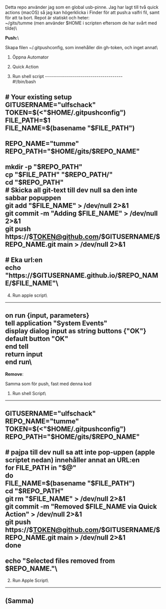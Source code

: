 Detta repo använder jag som en global usb-pinne. Jag har lagt till två
quick actions (macOS) så jag kan högerklicka i Finder för att push:a
valfri fil, samt för att ta bort. Repot är statiskt och heter:\
\~/gits/tumme (men använder \$HOME i scripten eftersom de har svårt med
tilde)\

**Push:**\

Skapa filen \~/.gitpushconfig, som innehåller din gh-token, och inget
annat\

1. Öppna Automator

2. Quick Action

3. Run shell script
---------------------------------------\
\#!/bin/bash

\# Your existing setup
GITUSERNAME=\"ulfschack\"\
TOKEN=\$(\<\"\$HOME/.gitpushconfig\")\
FILE_PATH=\$1\
FILE_NAME=\$(basename \"\$FILE_PATH\")\
\
REPO_NAME=\"tumme\"\
REPO_PATH=\"\$HOME/gits/\$REPO_NAME\"\
\
mkdir -p \"\$REPO_PATH\"\
cp \"\$FILE_PATH\" \"\$REPO_PATH/\"\
cd \"\$REPO_PATH\"\
\# Skicka all git-text till dev null sa den inte sabbar popuppen\
git add \"\$FILE_NAME\" \> /dev/null 2\>&1\
git commit -m \"Adding \$FILE_NAME\" \> /dev/null 2\>&1\
git push https://\$TOKEN@github.com/\$GITUSERNAME/\$REPO_NAME.git main
\> /dev/null 2\>&1\
\
\# Eka url:en\
echo \"https://\$GITUSERNAME.github.io/\$REPO_NAME/\$FILE_NAME\"\
---------------------------------------------------

4. Run apple script\
------------------------------------------------------
on run {input, parameters}\
tell application \"System Events\"\
display dialog input as string buttons {\"OK\"} default button \"OK\"\
end tell\
return input\
end run\
------------------------------------------------------


**Remove**:

Samma som för push, fast med denna kod

1. Run shell Script\
---------------------------------------------------
GITUSERNAME=\"ulfschack\"\
REPO_NAME=\"tumme\"\
TOKEN=\$(\<\"\$HOME/.gitpushconfig\")\
REPO_PATH=\"\$HOME/gits/\$REPO_NAME\"\
\
\# pajpa till dev null sa att inte pop-uppen (apple scriptet nedan)
innehåller annat an URL:en\
for FILE_PATH in \"\$@\"\
do\
FILE_NAME=\$(basename \"\$FILE_PATH\")\
cd \"\$REPO_PATH\"\
git rm \"\$FILE_NAME\" \> /dev/null 2\>&1\
git commit -m \"Removed \$FILE_NAME via Quick Action\" \> /dev/null
2\>&1\
git push https://\$TOKEN@github.com/\$GITUSERNAME/\$REPO_NAME.git main
\> /dev/null 2\>&1\
done\
\
echo \"Selected files removed from \$REPO_NAME.\"\
------------------------------------------------------

2. Run Apple Script\

----------------------------------------------------------
(Samma)
---------------------------------------------------------


